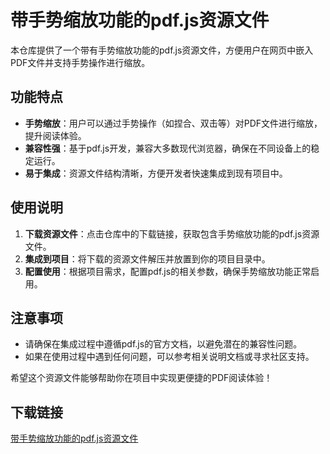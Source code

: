 # 带手势缩放功能的pdf.js资源文件

本仓库提供了一个带有手势缩放功能的pdf.js资源文件，方便用户在网页中嵌入PDF文件并支持手势操作进行缩放。

## 功能特点

- **手势缩放**：用户可以通过手势操作（如捏合、双击等）对PDF文件进行缩放，提升阅读体验。
- **兼容性强**：基于pdf.js开发，兼容大多数现代浏览器，确保在不同设备上的稳定运行。
- **易于集成**：资源文件结构清晰，方便开发者快速集成到现有项目中。

## 使用说明

1. **下载资源文件**：点击仓库中的下载链接，获取包含手势缩放功能的pdf.js资源文件。
2. **集成到项目**：将下载的资源文件解压并放置到你的项目目录中。
3. **配置使用**：根据项目需求，配置pdf.js的相关参数，确保手势缩放功能正常启用。

## 注意事项

- 请确保在集成过程中遵循pdf.js的官方文档，以避免潜在的兼容性问题。
- 如果在使用过程中遇到任何问题，可以参考相关说明文档或寻求社区支持。

希望这个资源文件能够帮助你在项目中实现更便捷的PDF阅读体验！

## 下载链接

[带手势缩放功能的pdf.js资源文件](https://pan.quark.cn/s/38665161b2c9)
